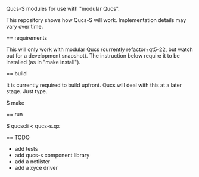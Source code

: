 Qucs-S modules for use with "modular Qucs".

This repository shows how Qucs-S will work. Implementation details may vary
over time.

== requirements

This will only work with modular Qucs (currently refactor+qt5-22, but watch out
for a development snapshot). The instruction below require it to be installed
(as in "make install").

== build

It is currently required to build upfront. Qucs will deal with this at a later
stage. Just type.

$ make

== run

$ qucscli < qucs-s.qx

== TODO

- add tests
- add qucs-s component library
- add a netlister
- add a xyce driver
